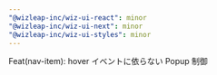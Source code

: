 ```yaml
---
"@wizleap-inc/wiz-ui-react": minor
"@wizleap-inc/wiz-ui-next": minor
"@wizleap-inc/wiz-ui-styles": minor
---
```


Feat(nav-item): hover イベントに依らない Popup 制御
